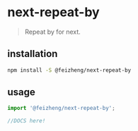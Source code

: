 # next-repeat-by
> Repeat by for next.

## installation
```bash
npm install -S @feizheng/next-repeat-by
```

## usage
```js
import '@feizheng/next-repeat-by';

//DOCS here!
```
